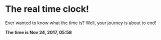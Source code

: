 # The real time clock!

Ever wanted to know what the time is? Well, your journey is about to end!

**The time is Nov 24, 2017, 05:58**